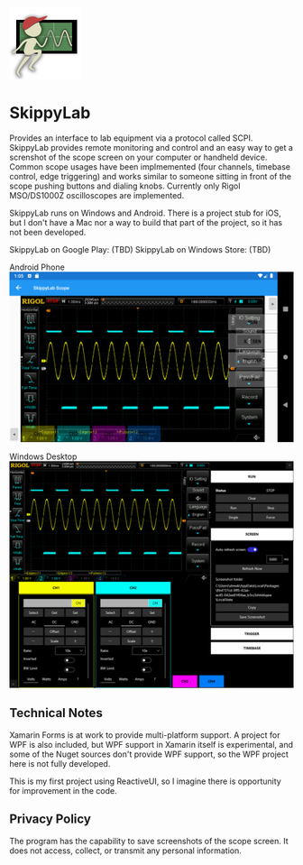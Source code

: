 <img src="skippy.svg" width="128"/>

# SkippyLab
Provides an interface to lab equipment via a protocol called SCPI. SkippyLab provides remote monitoring and control and an easy way to get a screnshot of the scope screen on your computer or handheld device. Common scope usages have been implmemented (four channels, timebase control, edge triggering) and works similar to someone sitting in front of the scope pushing buttons and dialing knobs. Currently only Rigol MSO/DS1000Z oscilloscopes are implemented.

SkippyLab runs on Windows and Android. There is a project stub for iOS, but I don't have a Mac nor a way to build that part of the project, so it has not been developed.

SkippyLab on Google Play: (TBD)
SkippyLab on Windows Store: (TBD)

Android Phone
<img src="Screenshots/skippy-android-04.png" />

Windows Desktop
<img src="Screenshots/skippy-uwp-01.png" />

## Technical Notes

Xamarin Forms is at work to provide multi-platform support. A project for WPF is also included, but WPF support in Xamarin itself is experimental, and some of the Nuget sources don't provide WPF support, so the WPF  project here is not fully developed.

This is my first project using ReactiveUI, so I imagine there is opportunity for improvement in the code.

## Privacy Policy

The program has the capability to save screenshots of the scope screen. It does not access, collect, or transmit any personal information.